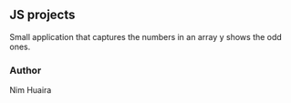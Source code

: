 ## JS projects

Small application that captures the numbers in an array y shows the odd ones.


### Author

Nim Huaira